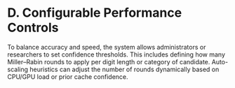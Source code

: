 # D. Configurable Performance Controls

To balance accuracy and speed, the system allows administrators or researchers to set confidence thresholds. This includes defining how many Miller–Rabin rounds to apply per digit length or category of candidate. Auto-scaling heuristics can adjust the number of rounds dynamically based on CPU/GPU load or prior cache confidence.

